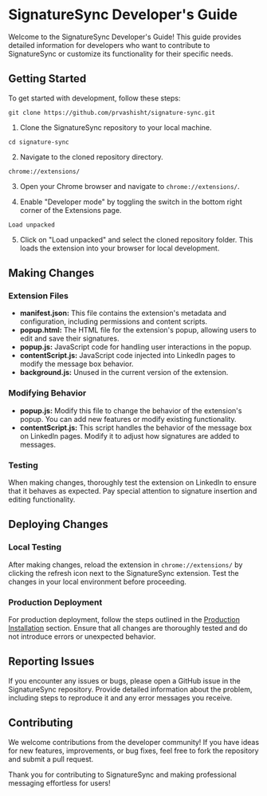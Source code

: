 # SignatureSync Developer's Guide

Welcome to the SignatureSync Developer's Guide! This guide provides detailed information for developers who want to contribute to SignatureSync or customize its functionality for their specific needs.

## Getting Started

To get started with development, follow these steps:

```
git clone https://github.com/prvashisht/signature-sync.git
```
1. Clone the SignatureSync repository to your local machine.

```
cd signature-sync
```
2. Navigate to the cloned repository directory.

```
chrome://extensions/
```
3. Open your Chrome browser and navigate to `chrome://extensions/`.

4. Enable "Developer mode" by toggling the switch in the bottom right corner of the Extensions page.

```
Load unpacked
```
5. Click on "Load unpacked" and select the cloned repository folder. This loads the extension into your browser for local development.

## Making Changes

### Extension Files

- **manifest.json:** This file contains the extension's metadata and configuration, including permissions and content scripts.
- **popup.html:** The HTML file for the extension's popup, allowing users to edit and save their signatures.
- **popup.js:** JavaScript code for handling user interactions in the popup.
- **contentScript.js:** JavaScript code injected into LinkedIn pages to modify the message box behavior.
- **background.js:** Unused in the current version of the extension.

### Modifying Behavior

- **popup.js:** Modify this file to change the behavior of the extension's popup. You can add new features or modify existing functionality.
- **contentScript.js:** This script handles the behavior of the message box on LinkedIn pages. Modify it to adjust how signatures are added to messages.

### Testing

When making changes, thoroughly test the extension on LinkedIn to ensure that it behaves as expected. Pay special attention to signature insertion and editing functionality.

## Deploying Changes

### Local Testing

After making changes, reload the extension in `chrome://extensions/` by clicking the refresh icon next to the SignatureSync extension. Test the changes in your local environment before proceeding.

### Production Deployment

For production deployment, follow the steps outlined in the [Production Installation](https://pratyushvashisht.com/signaturesync) section. Ensure that all changes are thoroughly tested and do not introduce errors or unexpected behavior.

## Reporting Issues

If you encounter any issues or bugs, please open a GitHub issue in the SignatureSync repository. Provide detailed information about the problem, including steps to reproduce it and any error messages you receive.

## Contributing

We welcome contributions from the developer community! If you have ideas for new features, improvements, or bug fixes, feel free to fork the repository and submit a pull request.

Thank you for contributing to SignatureSync and making professional messaging effortless for users!

